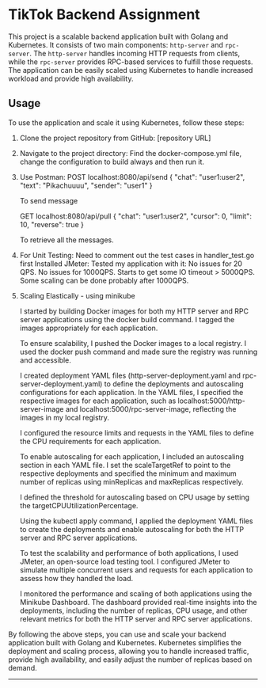 # TikTok Backend Assignment

This project is a scalable backend application built with Golang and Kubernetes. It consists of two main components: `http-server` and `rpc-server`. The `http-server` handles incoming HTTP requests from clients, while the `rpc-server` provides RPC-based services to fulfill those requests. The application can be easily scaled using Kubernetes to handle increased workload and provide high availability.

## Usage

To use the application and scale it using Kubernetes, follow these steps:

1. Clone the project repository from GitHub: [repository URL]

2. Navigate to the project directory:
    Find the docker-compose.yml file, change the configuration to build always and then run it.

3. Use Postman:
    POST localhost:8080/api/send
    {
    "chat": "user1:user2",
    "text": "Pikachuuuu",
    "sender": "user1"
    }

    To send message 

    GET localhost:8080/api/pull
    {
    "chat": "user1:user2",
    "cursor": 0,
    "limit": 10,
    "reverse": true
    }

    To retrieve all the messages.

4. For Unit Testing: Need to comment out the test cases in handler_test.go first
Installed JMeter:
   Tested my application with it:
        No issues for 20 QPS.
        No issues for 1000QPS. 
        Starts to get some IO timeout > 5000QPS.
        Some scaling can be done probably after 1000QPS.

5. Scaling Elastically - using minikube

   I started by building Docker images for both my HTTP server and RPC server applications using the docker build command. I tagged the images appropriately for each application.

   To ensure scalability, I pushed the Docker images to a local registry. I used the docker push command and made sure the registry was running and accessible.

   I created deployment YAML files (http-server-deployment.yaml and rpc-server-deployment.yaml) to define the deployments and autoscaling configurations for each application. In the YAML files, I specified the respective images for each application, such as localhost:5000/http-server-image and localhost:5000/rpc-server-image, reflecting the images in my local registry.

   I configured the resource limits and requests in the YAML files to define the CPU requirements for each application.

   To enable autoscaling for each application, I included an autoscaling section in each YAML file. I set the scaleTargetRef to point to the respective deployments and specified the minimum and maximum number of replicas using minReplicas and maxReplicas respectively.

   I defined the threshold for autoscaling based on CPU usage by setting the targetCPUUtilizationPercentage.

   Using the kubectl apply command, I applied the deployment YAML files to create the deployments and enable autoscaling for both the HTTP server and RPC server applications.

   To test the scalability and performance of both applications, I used JMeter, an open-source load testing tool. I configured JMeter to simulate multiple concurrent users and requests for each application to assess how they handled the load.

   I monitored the performance and scaling of both applications using the Minikube Dashboard. The dashboard provided real-time insights into the deployments, including the number of replicas, CPU usage, and other relevant metrics for both the HTTP server and RPC server applications.

By following the above steps, you can use and scale your backend application built with Golang and Kubernetes. Kubernetes simplifies the deployment and scaling process, allowing you to handle increased traffic, provide high availability, and easily adjust the number of replicas based on demand.

---
